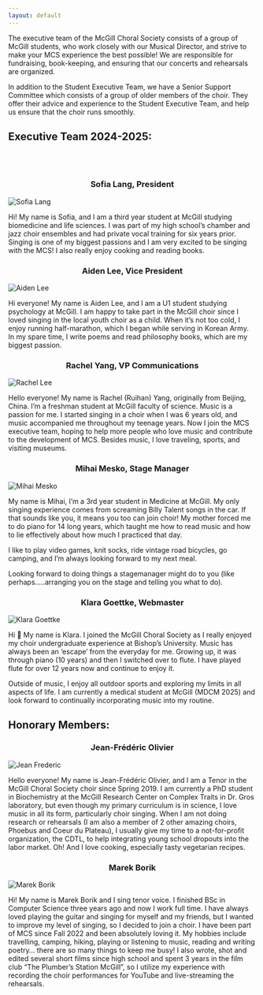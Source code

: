 ```yaml
---
layout: default
---
```


The executive team of the McGill Choral Society consists of a group of McGill students, who work closely with our Musical Director, and strive to make your MCS experience the best possible! We are responsible for fundraising, book-keeping, and ensuring that our concerts and rehearsals are organized.

In addition to the Student Executive Team, we have a Senior Support Committee which consists of a group of older members of the choir. They offer their advice and experience to the Student Executive Team, and help us ensure that the choir runs smoothly.

## Executive Team 2024-2025:
<br>
<br>

<h3 style="text-align: center;">Sofia Lang, President</h3>
<div class="container">
    <div class="image-section">
        <img src="images/execs/Sofia.jpeg" alt="Sofia Lang">
    </div>
    <div class="description-section">
        <p>Hi! My name is Sofia, and I am a third year student at McGill studying biomedicine and life sciences. I was part of my high school’s chamber and jazz choir ensembles and had private vocal training for six years prior. Singing is one of my biggest passions and I am very excited to be singing with the MCS! I also really enjoy cooking and reading books.</p>
    </div>
</div>


<h3 style="text-align: center;">Aiden Lee, Vice President</h3>
<div class="container">
    <div class="image-section">
        <img src="images/execs/Aiden.jpeg" alt="Aiden Lee">
    </div>
    <div class="description-section">
        <p>Hi everyone! My name is Aiden Lee, and I am a U1 student studying psychology at McGill.
I am happy to take part in the McGill choir since I loved singing in the local youth choir as a child. When it’s not too cold, I enjoy running half-marathon, which I began while serving in Korean Army. In my spare time, I write poems and read philosophy books, which are my biggest passion.</p>
    </div>
</div>


<h3 style="text-align: center;">Rachel Yang, VP Communications</h3>
<div class="container">
    <div class="image-section">
        <img src="images/execs/Rachel.jpeg" alt="Rachel Lee">
    </div>
    <div class="description-section">
        <p>Hello everyone! My name is Rachel (Ruihan) Yang, originally from Beijing, China. I’m a freshman student at McGill faculty of science. Music is a passion for me. I started singing in a choir when I was 6 years old, and music accompanied me throughout my teenage years. Now I join the MCS executive team, hoping to help more people who love music and contribute to the development of MCS. Besides music, I love traveling, sports, and visiting museums.</p>
    </div>
</div>


<h3 style="text-align: center;">Mihai Mesko, Stage Manager</h3>
<div class="container">
    <div class="image-section">
        <img src="images/execs/Mihai.jpeg" alt="Mihai Mesko">
    </div>
    <div class="description-section">
        <p>My name is Mihai,  I’m a 3rd year student in Medicine at McGill. My only singing experience comes from screaming Billy Talent songs in the car. If that sounds like you, it means you too can join choir! My mother forced me to do piano for 14 long years, which taught me how to read music and how to lie effectively about how much I practiced that day. 

I like to play video games, knit socks, ride vintage road bicycles, go camping, and I’m always looking forward to my next meal. 

Looking forward to doing things a stagemanager might do to you (like perhaps…..arranging you on the stage and telling you what to do).</p>
    </div>
</div>


<h3 style="text-align: center;">Klara Goettke, Webmaster</h3>
<div class="container">
    <div class="image-section">
        <img src="images/execs/Klara.jpeg" alt="Klara Goettke">
    </div>
    <div class="description-section">
        <p>Hi 🙂 My name is Klara. I joined the McGill Choral Society as I really enjoyed my choir undergraduate experience at Bishop’s University. Music has always been an ‘escape’ from the everyday for me. Growing up, it was through piano (10 years) and then I switched over to flute. I have played flute for over 12 years now and continue to enjoy it.

Outside of music, I enjoy all outdoor sports and exploring my limits in all aspects of life. I am currently a medical student at McGill (MDCM 2025) and look forward to continually incorporating music into my routine.  </p>
    </div>
</div>

## Honorary Members:

<h3 style="text-align: center;">Jean-Frédéric Olivier</h3>
<div class="container">
    <div class="image-section">
        <img src="images/execs/JF.jpeg" alt="Jean Frederic">
    </div>
    <div class="description-section">
        <p>Hello everyone! My name is Jean-Frédéric Olivier, and I am a Tenor in the McGill Choral Society choir since Spring 2019. I am currently a PhD student in Biochemistry at the McGill Research Center on Complex Traits in Dr. Gros laboratory, but even though my primary curriculum is in science, I love music in all its form, particularly choir singing. When I am not doing research or rehearsals (I am also a member of 2 other amazing choirs, Phoebus and Coeur du Plateau), I usually give my time to a not-for-profit organization, the CDTL, to help integrating young school dropouts into the labor market. Oh! And I love cooking, especially tasty vegetarian recipes.</p>
    </div>
</div>


<h3 style="text-align: center;">Marek Borik</h3>
<div class="container">
    <div class="image-section">
        <img src="images/execs/Marek.png" alt="Marek Borik">
    </div>
    <div class="description-section">
        <p>Hi! My name is Marek Borik and I sing tenor voice. I finished BSc in Computer Science three years ago and now I work full time. I have always loved playing the guitar and singing for myself and my friends, but I wanted to improve my level of singing, so I decided to join a choir. I have been part of MCS since Fall 2022 and been absolutely loving it. My hobbies include travelling, camping, hiking, playing or listening to music, reading and writing poetry… there are so many things to keep me busy!  I also wrote, shot and edited several short films since high school and spent 3 years in the film club “The Plumber’s Station McGill”, so I utilize my experience with recording the choir performances for YouTube and live-streaming the rehearsals.</p>
    </div>
</div>
